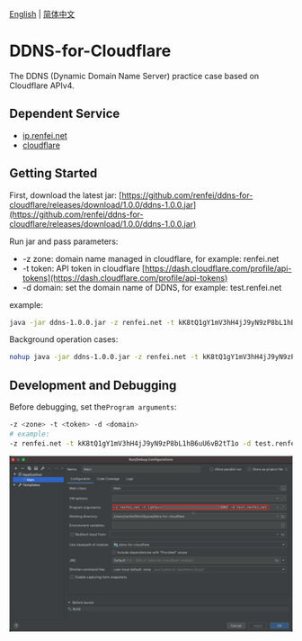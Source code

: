 [English](README.md) | [简体中文](README_ZH.md)
# DDNS-for-Cloudflare
The DDNS (Dynamic Domain Name Server) practice case based on Cloudflare APIv4.

## Dependent Service
- [ip.renfei.net](https://ip.renfei.net)
- [cloudflare](https://gitee.com/rnf/cloudflare)

## Getting Started
First, download the latest jar: [https://github.com/renfei/ddns-for-cloudflare/releases/download/1.0.0/ddns-1.0.0.jar](https://github.com/renfei/ddns-for-cloudflare/releases/download/1.0.0/ddns-1.0.0.jar)

Run jar and pass parameters:
- -z zone: domain name managed in cloudflare, for example: renfei.net
- -t token: API token in cloudflare [https://dash.cloudflare.com/profile/api-tokens](https://dash.cloudflare.com/profile/api-tokens)
- -d domain: set the domain name of DDNS, for example: test.renfei.net

example:
```bash
java -jar ddns-1.0.0.jar -z renfei.net -t kK8tQ1gY1mV3hH4jJ9yN9zP8bL1hB6uU6vB2tT1o -d test.renfei.net
```
Background operation cases:
```bash
nohup java -jar ddns-1.0.0.jar -z renfei.net -t kK8tQ1gY1mV3hH4jJ9yN9zP8bL1hB6uU6vB2tT1o -d test.renfei.net >ddns.log 2>&1 &
```

## Development and Debugging
Before debugging, set the```Program arguments```:
```bash
-z <zone> -t <token> -d <domain>
# example:
-z renfei.net -t kK8tQ1gY1mV3hH4jJ9yN9zP8bL1hB6uU6vB2tT1o -d test.renfei.net
```
![Debug settings](document/image/debug_setting.png)